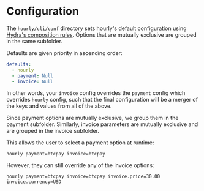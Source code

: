 
# Configuration

The `hourly/cli/conf` directory sets hourly's default configuration using [Hydra's composition rules](https://hydra.cc/docs/tutorial/composition/). Options that are mutually exclusive are grouped in the same subfolder.

Defaults are given priority in ascending order:

```yaml
defaults:
  - hourly
  - payment: Null
  - invoice: Null
```

In other words, your `invoice` config overrides the `payment` config which overrides `hourly` config, such that the final configuration will be a merger of the keys and values from all of the above.

Since payment options are mutually exclusive, we group them in the payment subfolder.
Similarly, invoice parameters are mutually exclusive and are grouped in the
invoice subfolder.

This allows the user to select a payment option at runtime:

```hourly payment=btcpay invoice=btcpay```

However, they can still override any of the invoice options:

```hourly payment=btcpay invoice=btcpay invoice.price=30.00 invoice.currency=USD```
